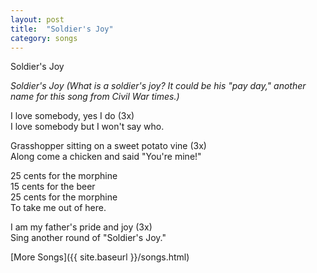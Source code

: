 ```yaml
---
layout: post
title:  "Soldier's Joy"
category: songs
---
```


Soldier's Joy

_Soldier's Joy (What is a soldier's joy? It could be his "pay day," another name
for this song from Civil War times.)_

I love somebody, yes I do (3x)   
I love somebody but I won't say who.  
  
Grasshopper sitting on a sweet potato vine (3x)   
Along come a chicken and said "You're mine!"  
  
25 cents for the morphine   
15 cents for the beer   
25 cents for the morphine   
To take me out of here.  
  
I am my father's pride and joy (3x)   
Sing another round of "Soldier's Joy."  

[More Songs]({{ site.baseurl }}/songs.html)
